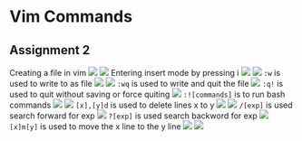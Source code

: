 # Vim Commands
## Assignment 2
Creating a file in vim
![](./pics/1.png)
![](./pics/2.png)
Entering insert mode by pressing i
![](./pics/3.png)
![](./pics/4.png)
`:w` is used to write to as file
![](./pics/5.png)
![](./pics/6.png)
`:wq` is used to write and quit the file
![](./pics/7.png)
`:q!` is used to quit without saving or force quiting
![](./pics/8.png)
`:![commands]` is to run bash commands
![](./pics/9.png)
![](./pics/10.png)
`[x],[y]d` is used to delete lines x to y
![](./pics/11.png)
![](./pics/12.png)
`/[exp]` is used search forward for exp
![](./pics/13.png)
`?[exp]` is used search backword for exp
![](./pics/14.png)
`[x]m[y]` is used to move the x line to the y line
![](./pics/15.png)
![](./pics/16.png)
